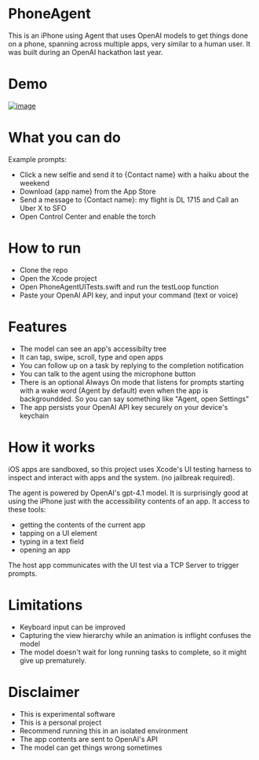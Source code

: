 # PhoneAgent

This is an iPhone using Agent that uses OpenAI models to get things done on a phone, spanning across multiple apps, very similar to a human user. It was built during an OpenAI hackathon last year.

# Demo

[![image](https://github.com/user-attachments/assets/a25cc506-47a0-4fae-93c4-cf890b236c13)](https://www.youtube.com/shorts/4rnv6dN-2Lg)

# What you can do
Example prompts:
- Click a new selfie and send it to {Contact name} with a haiku about the weekend
- Download {app name} from the App Store
- Send a message to {Contact name}: my flight is DL 1715 and Call an Uber X to SFO
- Open Control Center and enable the torch

# How to run

- Clone the repo
- Open the Xcode project
- Open PhoneAgentUITests.swift and run the testLoop function
- Paste your OpenAI API key, and input your command (text or voice)

# Features

- The model can see an app's accessibilty tree
- It can tap, swipe, scroll, type and open apps
- You can follow up on a task by replying to the completion notification
- You can talk to the agent using the microphone button
- There is an optional Always On mode that listens for prompts starting with a wake word (Agent by default) even when the app is backgroundded. So you can say something like "Agent, open Settings"
- The app persists your OpenAI API key securely on your device's keychain

# How it works

iOS apps are sandboxed, so this project uses Xcode's UI testing harness to inspect and interact with apps and the system. (no jailbreak required).

The agent is powered by OpenAI's gpt-4.1 model. It is surprisingly good at using the iPhone just with the accessibility contents of an app. It access to these tools:

- getting the contents of the current app
- tapping on a UI element
- typing in a text field
- opening an app

The host app communicates with the UI test via a TCP Server to trigger prompts.

# Limitations
- Keyboard input can be improved
- Capturing the view hierarchy while an animation is inflight confuses the model
- The model doesn't wait for long running tasks to complete, so it might give up prematurely.

# Disclaimer
- This is experimental software
- This is a personal project
- Recommend running this in an isolated environment
- The app contents are sent to OpenAI's API
- The model can get things wrong sometimes

